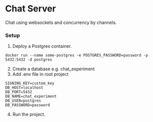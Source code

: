 # Chat Server

Chat using websockets and concurrency by channels.

### Setup

1. Deploy a Postgres container. 
```
docker run --name some-postgres -e POSTGRES_PASSWORD=password -p 5432:5432 -d postgres
```
2. Create a database e.g. chat_experiment
3. Add .env file in root project
```
SIGNING_KEY=custom_key
DB_HOST=localhost
DB_PORT=5432
DB_NAME=chat_experiment
DB_USER=postgres
DB_PASSWORD=password
```
4. Run the project.
